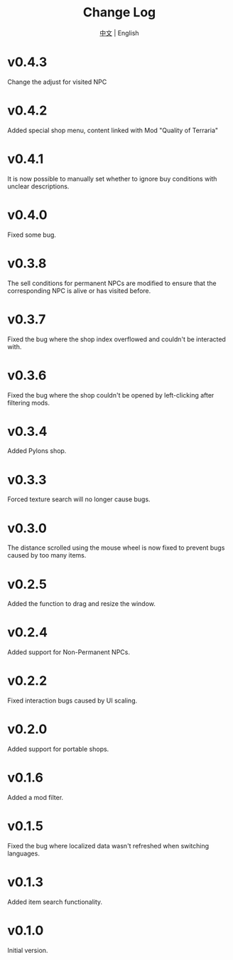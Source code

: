﻿<h1 align="center">Change Log</h1>

<div align="center">

[中文](ChangeLog.md) | English

</div>

# v0.4.3
Change the adjust for visited NPC
# v0.4.2
Added special shop menu, content linked with Mod "Quality of Terraria"
# v0.4.1
It is now possible to manually set whether to ignore buy conditions with unclear descriptions.
# v0.4.0
Fixed some bug.
# v0.3.8
The sell conditions for permanent NPCs are modified to ensure that the corresponding NPC is alive or has visited before.
# v0.3.7
Fixed the bug where the shop index overflowed and couldn't be interacted with.
# v0.3.6
Fixed the bug where the shop couldn't be opened by left-clicking after filtering mods.
# v0.3.4
Added Pylons shop.
# v0.3.3
Forced texture search will no longer cause bugs.
# v0.3.0
The distance scrolled using the mouse wheel is now fixed to prevent bugs caused by too many items.
# v0.2.5
Added the function to drag and resize the window.
# v0.2.4
Added support for Non-Permanent NPCs.
# v0.2.2
Fixed interaction bugs caused by UI scaling.
# v0.2.0
Added support for portable shops.
# v0.1.6
Added a mod filter.
# v0.1.5
Fixed the bug where localized data wasn't refreshed when switching languages.
# v0.1.3
Added item search functionality.
# v0.1.0
Initial version.